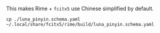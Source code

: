 This makes Rime + `fcitx5` use Chinese simplified by default.

`cp ./luna_pinyin.schema.yaml ~/.local/share/fcitx5/rime/build/luna_pinyin.schema.yaml`
